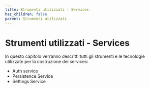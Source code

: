 ```yaml
---
title: Strumenti utilizzati - Services
has_children: false
parent: Strumenti utilizzati
---
```


# Strumenti utilizzati - Services

In questo capitolo verranno descritti tutti gli strumenti e le tecnologie utilizzate per la costruzione dei services:
- Auth service
- Persistence Service
- Settings Service